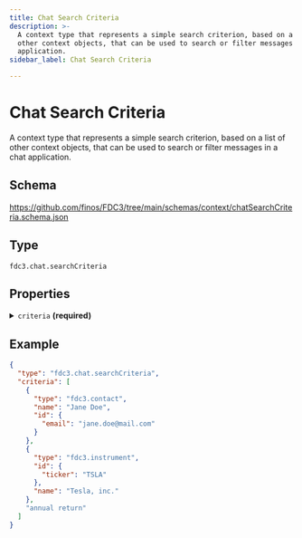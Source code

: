 ```yaml
---
title: Chat Search Criteria
description: >-
  A context type that represents a simple search criterion, based on a list of
  other context objects, that can be used to search or filter messages in a chat
  application.
sidebar_label: Chat Search Criteria

---
```


# Chat Search Criteria

A context type that represents a simple search criterion, based on a list of other context objects, that can be used to search or filter messages in a chat application.

## Schema

<https://github.com/finos/FDC3/tree/main/schemas/context/chatSearchCriteria.schema.json>

## Type

`fdc3.chat.searchCriteria`

## Properties

<details>
  <summary><code>criteria</code> <strong>(required)</strong></summary>

**type**: `array`

An array of criteria that should match chats returned from by a search.

⚠️ Operators (and/or/not) are not defined in `fdc3.chat.searchCriteria`. It is up to the application that processes the FDC3 Intent to choose and apply the operators between the criteria.

Empty search criteria can be supported to allow resetting of filters.

</details>

## Example

```json
{
  "type": "fdc3.chat.searchCriteria",
  "criteria": [
    {
      "type": "fdc3.contact",
      "name": "Jane Doe",
      "id": {
        "email": "jane.doe@mail.com"
      }
    },
    {
      "type": "fdc3.instrument",
      "id": {
        "ticker": "TSLA"
      },
      "name": "Tesla, inc."
    },
    "annual return"
  ]
}
```


